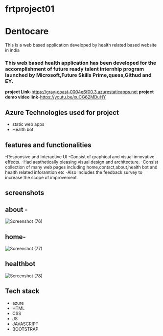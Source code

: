 # frtproject01
# Dentocare
This is a web based application developed by health related based website in india
### This web based health application has been developed for the accomplishment of future ready talent internhip program launched by Microsoft,Future Skills Prime,quess,Githud and EY.
**project Link**-https://gray-coast-0004e6f00.3.azurestaticapps.net
**project demo video link**-https://youtu.be/xuCG62MDuHY

## Azure Technologies used for project
- static web apps
- Health bot

## features and functionalities
-Responsive and Interactive UI
-Consist of graphical and visual innovative effects.
-Had aesthetically pleasing visual design and architecture.
-Consist collection of many web pages including home,contact,about,health bot and health related inforamtion etc
-Also Includes the feedback survey to increase the scope of improvement
## screenshots
## about -
![Screenshot (76)](https://github.com/lakshmisowjanya48/frtproject01/assets/109742084/80fcf991-2db7-445e-a29f-221c1a38d151)

## home-

![Screenshot (77)](https://github.com/lakshmisowjanya48/frtproject01/assets/109742084/477a49be-4e19-466a-812c-6caf4d526cad)

## healthbot
![Screenshot (78)](https://github.com/lakshmisowjanya48/frtproject01/assets/109742084/ac5a7293-bfdc-47de-9afc-476201d08e9a)

## Tech stack
- azure
- HTML
- CSS
- JS
- JAVASCRIPT 
- BOOTSTRAP

